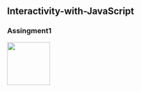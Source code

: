 ## Interactivity-with-JavaScript

### Assingment1
<a href="https://heyitsamarth.github.io/Interactivity-with-JavaScript/Assingment1/index.html"><img  width ="100px" src ="https://louisville.edu/anthropology/images/click-me/image"/></a>
